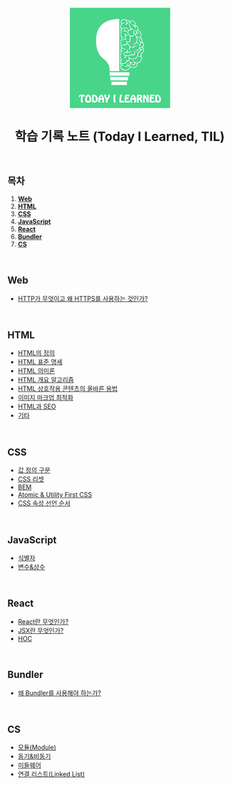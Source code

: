 <div align="center">
  <br />
  <img src="./images/README/TIL.png" alt="Today I Learned" />
  <br />
  <h1>학습 기록 노트 (Today I Learned, TIL)</h1>
  <br />
</div>

## 목차

1. [**Web**](#Web)
1. [**HTML**](#html)
1. [**CSS**](#css)
1. [**JavaScript**](#javascript)
1. [**React**](#react)
1. [**Bundler**](#bundler)
1. [**CS**](#cs)

<br />

## Web

- [HTTP가 무엇이고 왜 HTTPS를 사용하는 것인가?](https://github.com/JeongHwan-dev/Today-I-Learned/blob/master/web/WEB-HTTP%26HTTPS.md)

<br />

## HTML

- [HTML의 정의](https://github.com/JeongHwan-dev/TIL/blob/master/HTML/HTML-%EC%A0%95%EC%9D%98.md)
- [HTML 표준 명세](https://github.com/JeongHwan-dev/TIL/blob/master/HTML/HTML-%ED%91%9C%EC%A4%80%EB%AA%85%EC%84%B8.md)
- [HTML 의미론](https://github.com/JeongHwan-dev/TIL/blob/master/HTML/HTML-%EC%9D%98%EB%AF%B8%EB%A1%A0.md)
- [HTML 개요 알고리즘](https://github.com/JeongHwan-dev/Today-I-Learned/blob/master/HTML/HTML-%EA%B0%9C%EC%9A%94%20%EC%95%8C%EA%B3%A0%EB%A6%AC%EC%A6%98.md)
- [HTML 상호작용 콘텐츠의 올바른 용법](https://github.com/JeongHwan-dev/Today-I-Learned/blob/master/HTML/HTML-%EC%83%81%ED%98%B8%EC%9E%91%EC%9A%A9%20%EC%BD%98%ED%85%90%EC%B8%A0%EC%9D%98%20%EC%98%AC%EB%B0%94%EB%A5%B8%20%EC%9A%A9%EB%B2%95.md)
- [이미지 마크업 최적화](https://github.com/JeongHwan-dev/Today-I-Learned/blob/master/HTML/HTML-%EC%9D%B4%EB%AF%B8%EC%A7%80%20%EB%A7%88%ED%81%AC%EC%97%85%20%EC%B5%9C%EC%A0%81%ED%99%94.md)
- [HTML과 SEO](https://github.com/JeongHwan-dev/TIL/blob/master/HTML/HTML-SEO.md)
- [기타](https://github.com/JeongHwan-dev/TIL/blob/master/HTML/HTML-%EA%B8%B0%ED%83%80.md)

<br />

## CSS

- [값 정의 구문](https://github.com/JeongHwan-dev/Today-I-Learned/blob/master/CSS/CSS-%EA%B0%92%20%EC%A0%95%EC%9D%98%20%EA%B5%AC%EB%AC%B8.md)
- [CSS 리셋](https://github.com/JeongHwan-dev/Today-I-Learned/blob/master/CSS/CSS-%EB%A6%AC%EC%85%8B.md)
- [BEM](https://github.com/JeongHwan-dev/Today-I-Learned/blob/master/CSS/CSS-BEM.md)
- [Atomic & Utility First CSS](https://github.com/JeongHwan-dev/Today-I-Learned/blob/master/CSS/CSS-Atomic%26UtilityFirstCSS.md)
- [CSS 속성 선언 순서](https://github.com/JeongHwan-dev/Today-I-Learned/blob/master/CSS/CSS-%EC%86%8D%EC%84%B1%20%EC%84%A0%EC%96%B8%20%EC%88%9C%EC%84%9C.md)

<br />

## JavaScript

- [식별자](https://github.com/JeongHwan-dev/TIL/blob/master/JavaScript/JS-%EC%8B%9D%EB%B3%84%EC%9E%90.md)
- [변수&상수](https://github.com/JeongHwan-dev/Today-I-Learned/blob/master/JavaScript/JS-%EB%B3%80%EC%88%98%26%EC%83%81%EC%88%98.md)

<br />

## React

- [React란 무엇인가?](https://github.com/JeongHwan-dev/Today-I-Learned/blob/master/React/React-React%EB%9E%80%20%EB%AC%B4%EC%97%87%EC%9D%B8%EA%B0%80.md)
- [JSX란 무엇인가?](https://github.com/JeongHwan-dev/Today-I-Learned/blob/master/React/React-JSX%EB%9E%80%20%EB%AC%B4%EC%97%87%EC%9D%B8%EA%B0%80.md)
- [HOC](https://github.com/JeongHwan-dev/Today-I-Learned/blob/master/React/React-HOC.md)

<br />

## Bundler

- [왜 Bundler를 사용해야 하는가?](https://github.com/JeongHwan-dev/Today-I-Learned/blob/master/Bundler/Bundler-%EC%99%9C%20Bundler%EB%A5%BC%20%EC%82%AC%EC%9A%A9%ED%95%B4%EC%95%BC%20%ED%95%98%EB%8A%94%EA%B0%80.md)

<br />

## CS

- [모듈(Module)](https://github.com/JeongHwan-dev/Today-I-Learned/blob/master/cs/module.md)
- [동기&비동기](https://github.com/JeongHwan-dev/Today-I-Learned/blob/master/cs/synchronous&asynchronous.md)
- [미들웨어](https://github.com/JeongHwan-dev/Today-I-Learned/blob/master/cs/CS-%EB%AF%B8%EB%93%A4%EC%9B%A8%EC%96%B4.md)
- [연결 리스트(Linked List)](https://github.com/JeongHwan-dev/Today-I-Learned/blob/master/cs/CS-%EC%97%B0%EA%B2%B0%20%EB%A6%AC%EC%8A%A4%ED%8A%B8.md)
